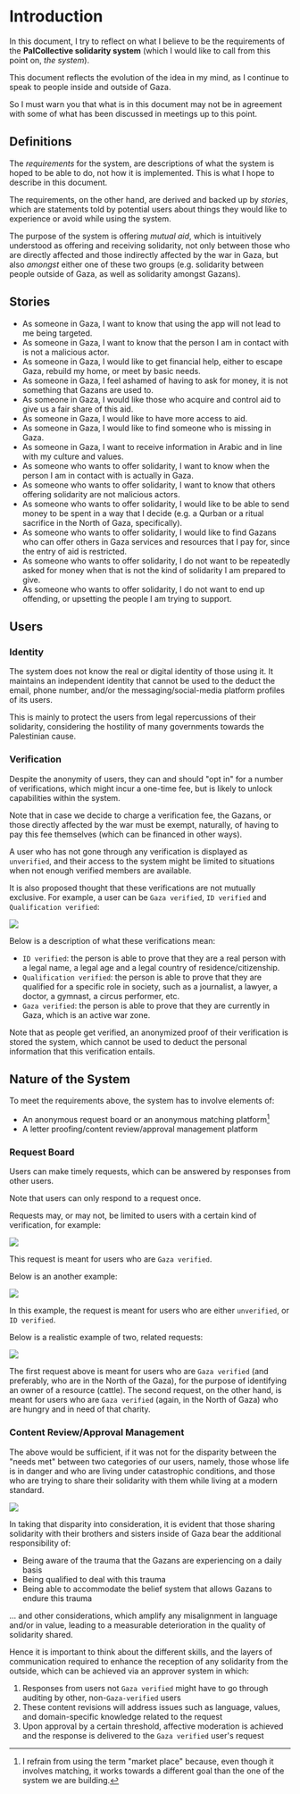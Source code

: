 # Introduction

In this document, I try to reflect on what I believe to be the requirements of the **PalCollective solidarity system** (which I would like to call from this point on, _the system_).

This document reflects the evolution of the idea in my mind, as I continue to speak to people inside and outside of Gaza.

So I must warn you that what is in this document may not be in agreement with some of what has been discussed in meetings up to this point.

## Definitions

The _requirements_ for the system, are descriptions of what the system is hoped to be able to do, not how it is implemented. This is what I hope to describe in this document.

The requirements, on the other hand, are derived and backed up by _stories_, which are statements told by potential users about things they would like to experience or avoid while using the system.

The purpose of the system is offering _mutual aid_, which is intuitively understood as offering and receiving solidarity, not only between those who are directly affected and those indirectly affected by the war in Gaza, but also _amongst_ either one of these two groups (e.g. solidarity between people outside of Gaza, as well as solidarity amongst Gazans). 

## Stories

- As someone in Gaza, I want to know that using the app will not lead to me being targeted.
- As someone in Gaza, I want to know that the person I am in contact with is not a malicious actor.
- As someone in Gaza, I would like to get financial help, either to escape Gaza, rebuild my home, or meet by basic needs.
- As someone in Gaza, I feel ashamed of having to ask for money, it is not something that Gazans are used to.
- As someone in Gaza, I would like those who acquire and control aid to give us a fair share of this aid.
- As someone in Gaza, I would like to have more access to aid.
- As someone in Gaza, I would like to find someone who is missing in Gaza.
- As someone in Gaza, I want to receive information in Arabic and in line with my culture and values.
- As someone who wants to offer solidarity, I want to know when the person I am in contact with is actually in Gaza.
- As someone who wants to offer solidarity, I want to know that others offering solidarity are not malicious actors.
- As someone who wants to offer solidarity, I would like to be able to send money to be spent in a way that I decide (e.g. a Qurban or a ritual sacrifice in the North of Gaza, specifically).
- As someone who wants to offer solidarity, I would like to find Gazans who can offer others in Gaza services and resources that I pay for, since the entry of aid is restricted.
- As someone who wants to offer solidarity, I do not want to be repeatedly asked for money when that is not the kind of solidarity I am prepared to give.
- As someone who wants to offer solidarity, I do not want to end up offending, or upsetting the people I am trying to support.

## Users

### Identity

The system does not know the real or digital identity of those using it. It maintains an independent identity that cannot be used to the deduct the email, phone number, and/or the messaging/social-media platform profiles of its users.

This is mainly to protect the users from legal repercussions of their solidarity, considering the hostility of many governments towards the Palestinian cause.

### Verification

Despite the anonymity of users, they can and should "opt in" for a number of verifications, which might incur a one-time fee, but is likely to unlock capabilities within the system.

Note that in case we decide to charge a verification fee, the Gazans, or those directly affected by the war must be exempt, naturally, of having to pay this fee themselves (which can be financed in other ways).

A user who has not gone through any verification is displayed as `unverified`, and their access to the system might be limited to situations when not enough verified members are available.

It is also proposed thought that these verifications are not mutually exclusive. For example, a user can be `Gaza verified`, `ID verified` and `Qualification verified`:

![](./assets/requirements_verifications.drawio.svg)

Below is a description of what these verifications mean:
- `ID verified`: the person is able to prove that they are a real person with a legal name, a legal age and a legal country of residence/citizenship.
- `Qualification verified`: the person is able to prove that they are qualified for a specific role in society, such as a journalist, a lawyer, a doctor, a gymnast, a circus performer, etc.
- `Gaza verified`: the person is able to prove that they are currently in Gaza, which is an active war zone.

Note that as people get verified, an anonymized proof of their verification is stored the system, which cannot be used to deduct the personal information that this verification entails.

## Nature of the System

To meet the requirements above, the system has to involve elements of:
- An anonymous request board or an anonymous matching platform[^1]
- A letter proofing/content review/approval management platform

[^1]: I refrain from using the term "market place" because, even though it involves matching, it works towards a different goal than the one of the system we are building.

### Request Board

Users can make timely requests, which can be answered by responses from other users.

Note that users can only respond to a request once.

Requests may, or may not, be limited to users with a certain kind of verification, for example: 

![](./assets/requirements_use-case-1.drawio.svg)

This request is meant for users who are `Gaza verified`.

Below is an another example:

![](./assets/requirements_use-case-1.drawio.svg)

In this example, the request is meant for users who are either `unverified`, or `ID verified`.

Below is a realistic example of two, related requests:

![](./assets/requirements_use-case-3.drawio.svg)

The first request above is meant for users who are  `Gaza verified` (and preferably, who are in the North of the Gaza), for the purpose of identifying an owner of a resource (cattle).
The second request, on the other hand, is meant for users who are  `Gaza verified` (again, in the North of Gaza) who are hungry and in need of that charity.

### Content Review/Approval Management

The above would be sufficient, if it was not for the disparity between the "needs met" between two categories of our users, namely, those whose life is in danger and who are living under catastrophic conditions, and those who are trying to share their solidarity with them while living at a modern standard.

![](./assets/requirements_disparity.svg)

In taking that disparity into consideration, it is evident that those sharing solidarity with their brothers and sisters inside of Gaza bear the additional responsibility of:
- Being aware of the trauma that the Gazans are experiencing on a daily basis
- Being qualified to deal with this trauma
- Being able to accommodate the belief system that allows Gazans to endure this trauma

... and other considerations, which amplify any misalignment in language and/or in value, leading to a measurable deterioration in the quality of solidarity shared.

Hence it is important to think about the different skills, and the layers of communication required to enhance the reception of any solidarity from the outside, which can be achieved via an approver system in which:
1. Responses from users not `Gaza verified` might have to go through auditing by other, non-`Gaza-verified` users
2. These content revisions will address issues such as language, values, and domain-specific knowledge related to the request
3. Upon approval by a certain threshold, affective moderation is achieved and the response is delivered to the `Gaza verified` user's request